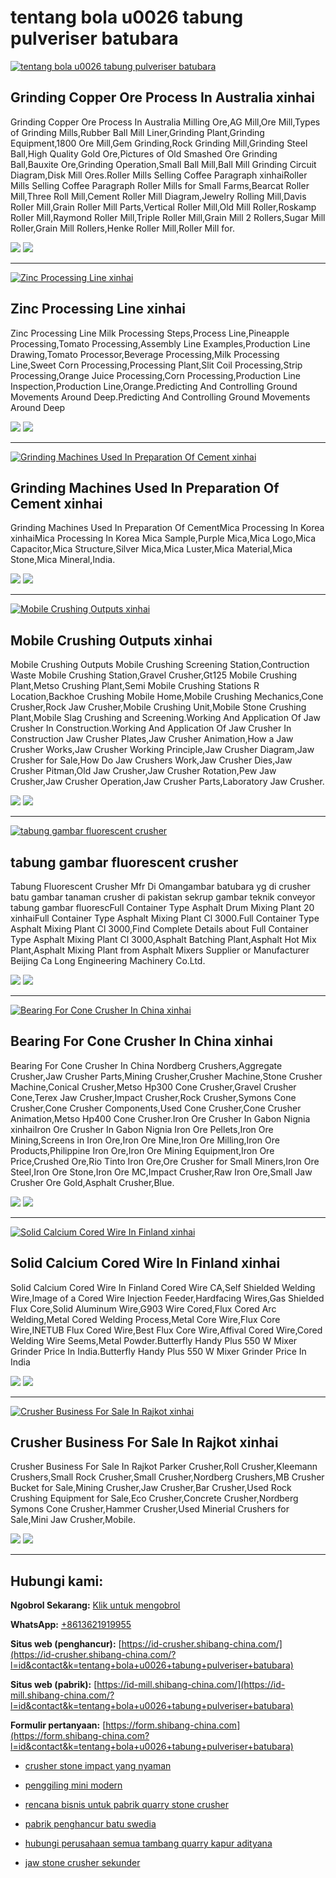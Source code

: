 # tentang bola u0026 tabung pulveriser batubara

<a href="https://swt.shibang-china.com/?l=id&img&k=tentang+bola+u0026+tabung+pulveriser+batubara" target="_blank">![tentang bola u0026 tabung pulveriser batubara](http://static.shibang-china.com/all-800x300/383.jpg)</a>

## Grinding Copper Ore Process In Australia xinhai
Grinding Copper Ore Process In Australia Milling Ore,AG Mill,Ore Mill,Types of Grinding Mills,Rubber Ball Mill Liner,Grinding Plant,Grinding Equipment,1800 Ore Mill,Gem Grinding,Rock Grinding Mill,Grinding Steel Ball,High Quality Gold Ore,Pictures of Old Smashed Ore Grinding Ball,Bauxite Ore,Grinding Operation,Small Ball Mill,Ball Mill Grinding Circuit Diagram,Disk Mill Ores.Roller Mills Selling Coffee Paragraph xinhaiRoller Mills Selling Coffee Paragraph Roller Mills for Small Farms,Bearcat Roller Mill,Three Roll Mill,Cement Roller Mill Diagram,Jewelry Rolling Mill,Davis Roller Mill,Grain Roller Mill Parts,Vertical Roller Mill,Old Mill Roller,Roskamp Roller Mill,Raymond Roller Mill,Triple Roller Mill,Grain Mill 2 Rollers,Sugar Mill Roller,Grain Mill Rollers,Henke Roller Mill,Roller Mill for.


<a href="https://whatsapp.shibangsoft.com/WhatsApp.php" target="_blank" title="WhatsApp">![](http://static.shibang-china.com/icon/whatsapp.png)</a> <a href="https://swt.shibang-china.com/?l=id&icon&k=tentang+bola+u0026+tabung+pulveriser+batubara" target="_blank">![](http://static.shibang-china.com/icon/chat-id.png)</a>

---

<a href="https://swt.shibang-china.com/?l=id&img&k=tentang+bola+u0026+tabung+pulveriser+batubara" target="_blank">![Zinc Processing Line xinhai](http://static.shibang-china.com/all-800x300/556.jpg)</a>

## Zinc Processing Line xinhai
Zinc Processing Line Milk Processing Steps,Process Line,Pineapple Processing,Tomato Processing,Assembly Line Examples,Production Line Drawing,Tomato Processor,Beverage Processing,Milk Processing Line,Sweet Corn Processing,Processing Plant,Slit Coil Processing,Strip Processing,Orange Juice Processing,Corn Processing,Production Line Inspection,Production Line,Orange.Predicting And Controlling Ground Movements Around Deep.Predicting And Controlling Ground Movements Around Deep


<a href="https://whatsapp.shibangsoft.com/WhatsApp.php" target="_blank" title="WhatsApp">![](http://static.shibang-china.com/icon/whatsapp.png)</a> <a href="https://swt.shibang-china.com/?l=id&icon&k=tentang+bola+u0026+tabung+pulveriser+batubara" target="_blank">![](http://static.shibang-china.com/icon/chat-id.png)</a>

---

<a href="https://swt.shibang-china.com/?l=id&img&k=tentang+bola+u0026+tabung+pulveriser+batubara" target="_blank">![Grinding Machines Used In Preparation Of Cement xinhai](http://static.shibang-china.com/all-800x300/582.jpg)</a>

## Grinding Machines Used In Preparation Of Cement xinhai
Grinding Machines Used In Preparation Of CementMica Processing In Korea xinhaiMica Processing In Korea Mica Sample,Purple Mica,Mica Logo,Mica Capacitor,Mica Structure,Silver Mica,Mica Luster,Mica Material,Mica Stone,Mica Mineral,India.


<a href="https://whatsapp.shibangsoft.com/WhatsApp.php" target="_blank" title="WhatsApp">![](http://static.shibang-china.com/icon/whatsapp.png)</a> <a href="https://swt.shibang-china.com/?l=id&icon&k=tentang+bola+u0026+tabung+pulveriser+batubara" target="_blank">![](http://static.shibang-china.com/icon/chat-id.png)</a>

---

<a href="https://swt.shibang-china.com/?l=id&img&k=tentang+bola+u0026+tabung+pulveriser+batubara" target="_blank">![Mobile Crushing Outputs xinhai](http://static.shibang-china.com/all-800x300/15.jpg)</a>

## Mobile Crushing Outputs xinhai
Mobile Crushing Outputs Mobile Crushing Screening Station,Contruction Waste Mobile Crushing Station,Gravel Crusher,Gt125 Mobile Crushing Plant,Metso Crushing Plant,Semi Mobile Crushing Stations R Location,Backhoe Crushing Mobile Home,Mobile Crushing Mechanics,Cone Crusher,Rock Jaw Crusher,Mobile Crushing Unit,Mobile Stone Crushing Plant,Mobile Slag Crushing and Screening.Working And Application Of Jaw Crusher In Construction.Working And Application Of Jaw Crusher In Construction Jaw Crusher Plates,Jaw Crusher Animation,How a Jaw Crusher Works,Jaw Crusher Working Principle,Jaw Crusher Diagram,Jaw Crusher for Sale,How Do Jaw Crushers Work,Jaw Crusher Dies,Jaw Crusher Pitman,Old Jaw Crusher,Jaw Crusher Rotation,Pew Jaw Crusher,Jaw Crusher Operation,Jaw Crusher Parts,Laboratory Jaw Crusher.


<a href="https://whatsapp.shibangsoft.com/WhatsApp.php" target="_blank" title="WhatsApp">![](http://static.shibang-china.com/icon/whatsapp.png)</a> <a href="https://swt.shibang-china.com/?l=id&icon&k=tentang+bola+u0026+tabung+pulveriser+batubara" target="_blank">![](http://static.shibang-china.com/icon/chat-id.png)</a>

---

<a href="https://swt.shibang-china.com/?l=id&img&k=tentang+bola+u0026+tabung+pulveriser+batubara" target="_blank">![tabung gambar fluorescent crusher](http://static.shibang-china.com/all-800x300/484.jpg)</a>

## tabung gambar fluorescent crusher
Tabung Fluorescent Crusher Mfr Di Omangambar batubara yg di crusher batu gambar tanaman crusher di pakistan sekrup gambar teknik conveyor tabung gambar fluorescFull Container Type Asphalt Drum Mixing Plant 20 xinhaiFull Container Type Asphalt Mixing Plant Cl 3000.Full Container Type Asphalt Mixing Plant Cl 3000,Find Complete Details about Full Container Type Asphalt Mixing Plant Cl 3000,Asphalt Batching Plant,Asphalt Hot Mix Plant,Asphalt Mixing Plant from Asphalt Mixers Supplier or Manufacturer Beijing Ca Long Engineering Machinery Co.Ltd.


<a href="https://whatsapp.shibangsoft.com/WhatsApp.php" target="_blank" title="WhatsApp">![](http://static.shibang-china.com/icon/whatsapp.png)</a> <a href="https://swt.shibang-china.com/?l=id&icon&k=tentang+bola+u0026+tabung+pulveriser+batubara" target="_blank">![](http://static.shibang-china.com/icon/chat-id.png)</a>

---

<a href="https://swt.shibang-china.com/?l=id&img&k=tentang+bola+u0026+tabung+pulveriser+batubara" target="_blank">![Bearing For Cone Crusher In China xinhai](http://static.shibang-china.com/all-800x300/126.jpg)</a>

## Bearing For Cone Crusher In China xinhai
Bearing For Cone Crusher In China Nordberg Crushers,Aggregate Crusher,Jaw Crusher Parts,Mining Crusher,Crusher Machine,Stone Crusher Machine,Conical Crusher,Metso Hp300 Cone Crusher,Gravel Crusher Cone,Terex Jaw Crusher,Impact Crusher,Rock Crusher,Symons Cone Crusher,Cone Crusher Components,Used Cone Crusher,Cone Crusher Animation,Metso Hp400 Cone Crusher.Iron Ore Crusher In Gabon Nignia xinhaiIron Ore Crusher In Gabon Nignia Iron Ore Pellets,Iron Ore Mining,Screens in Iron Ore,Iron Ore Mine,Iron Ore Milling,Iron Ore Products,Philippine Iron Ore,Iron Ore Mining Equipment,Iron Ore Price,Crushed Ore,Rio Tinto Iron Ore,Ore Crusher for Small Miners,Iron Ore Steel,Iron Ore Stone,Iron Ore MC,Impact Crusher,Raw Iron Ore,Small Jaw Crusher Ore Gold,Asphalt Crusher,Blue.


<a href="https://whatsapp.shibangsoft.com/WhatsApp.php" target="_blank" title="WhatsApp">![](http://static.shibang-china.com/icon/whatsapp.png)</a> <a href="https://swt.shibang-china.com/?l=id&icon&k=tentang+bola+u0026+tabung+pulveriser+batubara" target="_blank">![](http://static.shibang-china.com/icon/chat-id.png)</a>

---

<a href="https://swt.shibang-china.com/?l=id&img&k=tentang+bola+u0026+tabung+pulveriser+batubara" target="_blank">![Solid Calcium Cored Wire In Finland xinhai](http://static.shibang-china.com/all-800x300/865.jpg)</a>

## Solid Calcium Cored Wire In Finland xinhai
Solid Calcium Cored Wire In Finland Cored Wire CA,Self Shielded Welding Wire,Image of a Cored Wire Injection Feeder,Hardfacing Wires,Gas Shielded Flux Core,Solid Aluminum Wire,G903 Wire Cored,Flux Cored Arc Welding,Metal Cored Welding Process,Metal Core Wire,Flux Core Wire,INETUB Flux Cored Wire,Best Flux Core Wire,Affival Cored Wire,Cored Welding Wire Seems,Metal Powder.Butterfly Handy Plus 550 W Mixer Grinder Price In India.Butterfly Handy Plus 550 W Mixer Grinder Price In India


<a href="https://whatsapp.shibangsoft.com/WhatsApp.php" target="_blank" title="WhatsApp">![](http://static.shibang-china.com/icon/whatsapp.png)</a> <a href="https://swt.shibang-china.com/?l=id&icon&k=tentang+bola+u0026+tabung+pulveriser+batubara" target="_blank">![](http://static.shibang-china.com/icon/chat-id.png)</a>

---

<a href="https://swt.shibang-china.com/?l=id&img&k=tentang+bola+u0026+tabung+pulveriser+batubara" target="_blank">![Crusher Business For Sale In Rajkot xinhai](http://static.shibang-china.com/all-800x300/1246.jpg)</a>

## Crusher Business For Sale In Rajkot xinhai
Crusher Business For Sale In Rajkot Parker Crusher,Roll Crusher,Kleemann Crushers,Small Rock Crusher,Small Crusher,Nordberg Crushers,MB Crusher Bucket for Sale,Mining Crusher,Jaw Crusher,Bar Crusher,Used Rock Crushing Equipment for Sale,Eco Crusher,Concrete Crusher,Nordberg Symons Cone Crusher,Hammer Crusher,Used Minerial Crushers for Sale,Mini Jaw Crusher,Mobile.

<a href="https://whatsapp.shibangsoft.com/WhatsApp.php" target="_blank" title="WhatsApp">![](http://static.shibang-china.com/icon/whatsapp.png)</a> <a href="https://swt.shibang-china.com/?l=id&icon&k=tentang+bola+u0026+tabung+pulveriser+batubara" target="_blank">![](http://static.shibang-china.com/icon/chat-id.png)</a>

---
## Hubungi kami:

**Ngobrol Sekarang:** [Klik untuk mengobrol](https://swt.shibang-china.com?l=id&contact&k=tentang+bola+u0026+tabung+pulveriser+batubara)

**WhatsApp:**  [+8613621919955](https://whatsapp.shibangsoft.com/WhatsApp.php)

**Situs web (penghancur):** [https://id-crusher.shibang-china.com/](https://id-crusher.shibang-china.com/?l=id&contact&k=tentang+bola+u0026+tabung+pulveriser+batubara)

**Situs web (pabrik):** [https://id-mill.shibang-china.com/](https://id-mill.shibang-china.com/?l=id&contact&k=tentang+bola+u0026+tabung+pulveriser+batubara)

**Formulir pertanyaan:** [https://form.shibang-china.com](https://form.shibang-china.com?l=id&contact&k=tentang+bola+u0026+tabung+pulveriser+batubara)

* [crusher stone impact yang nyaman](../3/crusher%20stone%20impact%20yang%20nyaman.md)

* [penggiling mini modern](../4/penggiling%20mini%20modern.md)

* [rencana bisnis untuk pabrik quarry stone crusher](../1/rencana%20bisnis%20untuk%20pabrik%20quarry%20stone%20crusher.md)

* [pabrik penghancur batu swedia](../5/pabrik%20penghancur%20batu%20swedia.md)

* [hubungi perusahaan semua tambang quarry kapur adityana](../5/hubungi%20perusahaan%20semua%20tambang%20quarry%20kapur%20adityana.md)

* [jaw stone crusher sekunder](../2/jaw%20stone%20crusher%20sekunder.md)